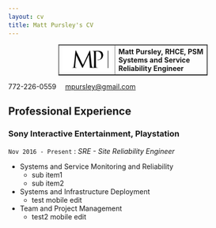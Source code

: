 ```yaml
---
layout: cv
title: Matt Pursley's CV
---
```


<center><table style="width:60%" border="1">
  <tr>
    <th valign="middle"><img src="assets/matt pursley resume logo v2 cropped.png" width="200"></th>
    <th valign="middle" align="left"><b>Matt Pursley</b>, RHCE, PSM<br>Systems and Service Reliability Engineer</th> 
  </tr>
</table>
</center>

  
<div id="webaddress">
<i class="fi-telephone"></i>
772-226-0559
<i class="fi-mail" style="margin-left:1em"></i>
<a href="mpursley@gmail.com">mpursley@gmail.com</a>
</div>

## Professional Experience

### __Sony Interactive Entertainment, Playstation__
```Nov 2016 - Present``` : _SRE - Site Reliability Engineer_

* Systems and Service Monitoring and Reliability
  * sub item1
  * sub item2
* Systems and Infrastructure Deployment
  * test mobile edit
* Team and Project Management
  * test2 mobile edit
